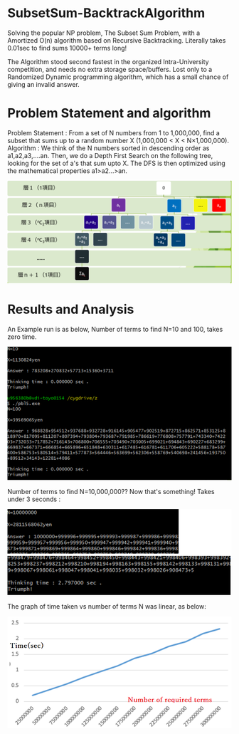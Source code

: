 # SubsetSum-BacktrackAlgorithm
Solving the popular NP problem, The Subset Sum Problem, with a Amortized O(n) algorithm based on Recursive Backtracking. Literally takes 0.01sec to find sums 10000+ terms long!

The Algorithm stood second fastest in the organized Intra-University competition, and needs no extra storage space/buffers. Lost only to a Randomized Dynamic programming algorithm, which has a small chance of giving an invalid answer.

# Problem Statement and algorithm
Problem Statement : From a set of N numbers from 1 to 1,000,000, find a subset that sums up to a random number X (1,000,000 < X < N×1,000,000).
Algorithm : We think of the N numbers sorted in descending order as a1,a2,a3,....an. Then, we do a Depth First Search on the following tree, looking for the set of a's that sum upto X. The DFS is then optimized using the mathematical properties a1>a2...>an.

![alt text](https://raw.githubusercontent.com/parthnan/SubsetSum-BacktrackAlgorithm/master/general.png)

# Results and Analysis
An Example run is as below, Number of terms to find N=10 and 100, takes zero time.

![alt text](https://raw.githubusercontent.com/parthnan/SubsetSum-BacktrackAlgorithm/master/test.png)

Number of terms to find N=10,000,000?? Now that's something! Takes under 3 seconds :

![alt text](https://raw.githubusercontent.com/parthnan/SubsetSum-BacktrackAlgorithm/master/tenmillion.png)

The graph of time taken vs number of terms N was linear, as below:

![alt text](https://raw.githubusercontent.com/parthnan/SubsetSum-BacktrackAlgorithm/master/timelinear.png)


